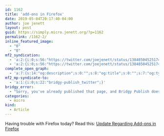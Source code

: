 ```yaml
---
id: 1162
title: 'add-ons in Firefox'
date: 2019-05-04T20:17:40-04:00
author: joe jenett
layout: post
guid: https://simply.micro.jenett.org/?p=1162
permalink: /1162-2/
inline_featured_image:
  - "0"
  - "0"
mf2_syndication:
  - 'a:2:{i:0;s:56:"https://twitter.com/joejenett/status/1384850452517433345";i:1;s:56:"https://twitter.com/joejenett/status/1124830503729864705";}'
  - 'a:2:{i:0;s:56:"https://twitter.com/joejenett/status/1384850452517433345";i:1;s:56:"https://twitter.com/joejenett/status/1124830503729864705";}'
complete_open_graph:
  - 'a:7:{s:14:"og:description";s:0:"";s:8:"og:title";s:0:"";s:7:"og:type";s:0:"";s:12:"twitter:card";s:7:"summary";s:15:"twitter:creator";s:0:"";s:19:"twitter:description";s:0:"";s:8:"og:image";s:0:"";}'
mf2_mp-syndicate-to:
  - 'a:1:{i:0;s:22:"bridgy-publish_twitter";}'
bridgy_error:
  - "Sorry, you've already published that page, and Bridgy Publish doesn't support updating existing posts. Details: https://github.com/snarfed/bridgy/issues/84"
categories:
  - micro
kind:
  - Article
---
```

Having trouble with Firefox today? Read this: [Update Regarding Add-ons in Firefox](https://blog.mozilla.org/addons/2019/05/04/update-regarding-add-ons-in-firefox/ "Update Regarding Add-ons in Firefox")